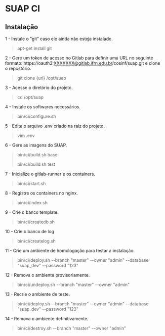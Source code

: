 # SUAP CI

## Instalação
1 - Instale o "git" caso ele ainda não esteja instalado.
> apt-get install git

2 - Gere um token de acesso no Gitlab para definir uma URL no seguinte formato: https://oauth2:XXXXXXX@gitlab.ifrn.edu.br/cosinf/suap.git e clone o repostório.
> git clone {url} /opt/suap

3 - Acesse o diretório do projeto.
> cd /opt/suap

4 - Instale os softwares necessários.
> bin/ci/configure.sh

5 - Edite o arquivo .env criado na raíz do projeto.
> vim .env

6 - Gere as imagens do SUAP.
> bin/ci/build.sh base
>
> bin/ci/build.sh test

7 - Inicialize o gitlab-runner e os containers.
> bin/ci/start.sh

8 - Registre os containers no nginx.
> bin/ci/index.sh

9 - Crie o banco template.
> bin/ci/createdb.sh

10 - Crie o banco de log
> bin/ci/createlog.sh

11 - Crie um ambiente de homologação para testar a instalação.
> bin/ci/deploy.sh --branch "master" --owner "admin" --database "suap_dev"  --password "123"

12 - Remova o ambiente provisoriamente.
> bin/ci/undeploy.sh --branch "master" --owner "admin"

13 - Recrie o ambiente de teste.
> bin/ci/deploy.sh --branch "master" --owner "admin" --database "suap_dev"  --password "123"

14 - Remova o ambiente definitivamente.
> bin/ci/destroy.sh --branch "master" --owner "admin"
